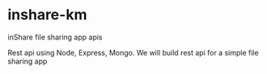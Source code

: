 # inshare-km
inShare file sharing app apis


Rest api using Node, Express, Mongo. We will build rest api for a simple file sharing app
